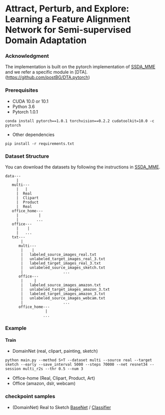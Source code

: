 # Attract, Perturb, and Explore: Learning a Feature Alignment Network for Semi-supervised Domain Adaptation

### Acknowledgment

The implementation is built on the pytorch implementation of [SSDA_MME](https://github.com/jwyang/faster-rcnn.pytorch) and we refer a specific module in [DTA].(https://github.com/postBG/DTA.pytorch)

### Prerequisites

* CUDA 10.0 or 10.1
* Python 3.6
* Pytorch 1.0.1
```
conda install pytorch==1.0.1 torchvision==0.2.2 cudatoolkit=10.0 -c pytorch
```
* Other dependencies
```
pip install -r requirements.txt
```

### Dataset Structure
You can download the datasets by following the instructions in [SSDA_MME](https://github.com/jwyang/faster-rcnn.pytorch).
```
data---
     |
   multi---
     |   |
     |  Real
     |  Clipart
     |  Product
     |  Real
   office_home---
     |         |
     |        ...
   office---
     |    |
     |   ...
   txt---
       | 
      multi---
       |    |
       |   labeled_source_images_real.txt
       |   unlabeled_target_images_real_3.txt
       |   labeled_target_images_real_3.txt         
       |   unlabeled_source_images_sketch.txt
       |                  ...
      office---
       |     |
       |   labeled_source_images_amazon.txt
       |   unlabeled_target_images_amazon_3.txt
       |   labeled_target_images_amazon_3.txt         
       |   unlabeled_source_images_webcam.txt
       |                  ...
      office_home---
                  |
                 ...       
```

### Example
#### Train
* DomainNet (real, clipart, painting, sketch)
```
python main.py --method S+T --dataset multi --source real --target sketch --early --save_interval 5000 --steps 70000 --net resnet34 --session multi_r2s --thr 0.5 --num 3
```
* Office-home (Real, Clipart, Product, Art)
* Office (amazon, dslr, webcam)

### checkpoint samples
* (DomainNet) Real to Sketch  [BaseNet](https://drive.google.com/file/d/1mwG1ClXzsyC3Pvq7WnlJfvtVwZdlQLxy/view?usp=sharing) / 
                              [Classifier](https://drive.google.com/file/d/1cO8YEaFWykRw7Pzw-xJcWx3ERioUBp_L/view?usp=sharing)
